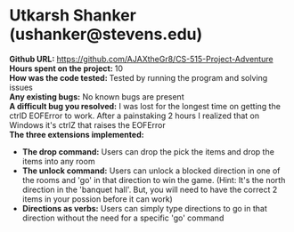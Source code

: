 <h1>Utkarsh Shanker (ushanker@stevens.edu)</h1>

<b>Github URL:</b> https://github.com/AJAXtheGr8/CS-515-Project-Adventure
<br>
<b>Hours spent on the project: </b> 10
<br>
<b>How was the code tested: </b> Tested by running the program and solving issues
<br>
<b>Any existing bugs:</b> No known bugs are present
<br>
<b>A difficult bug you resolved:</b> I was lost for the longest time on getting the ctrlD EOFError to work. After a painstaking 2 hours I realized that on Windows it's ctrlZ that raises the EOFError
<br>
<b>The three extensions implemented:</b>

- <b>The drop command:</b> Users can drop the pick the items and drop the items into any room
- <b>The unlock command:</b> Users can unlock a blocked direction in one of the rooms and 'go' in that direction to win the game. (Hint: It's the north direction in the 'banquet hall'. But, you will need to have the correct 2 items in your possion before it can work)
- <b>Directions as verbs:</b> Users can simply type directions to go in that direction without the need for a specific 'go' command
